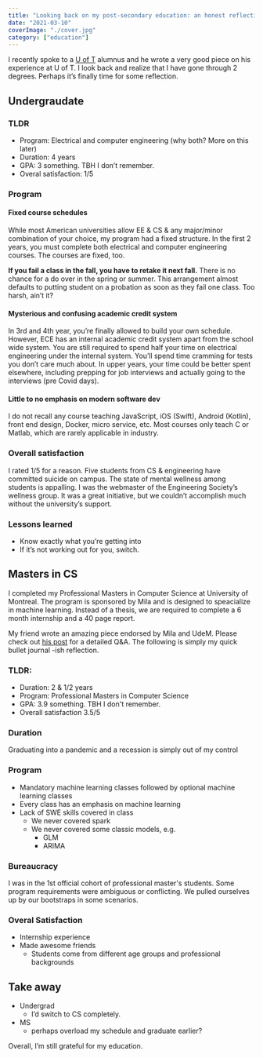 ```yaml
---
title: "Looking back on my post-secondary education: an honest reflection"
date: "2021-03-10"
coverImage: "./cover.jpg"
category: ["education"]
---
```


I recently spoke to a [U of T](https://www.utoronto.ca/) alumnus and he wrote a very good piece on his experience at U of T. I look back and realize that I have gone through 2 degrees. Perhaps it’s finally time for some reflection.

## Undergraudate

### TLDR

- Program: Electrical and computer engineering (why both? More on this later)
- Duration: 4 years
- GPA: 3 something. TBH I don’t remember.
- Overal satisfaction: 1/5

### Program

#### Fixed course schedules

While most American universities allow EE & CS & any major/minor combination of your choice, my program had a fixed structure. In the first 2 years, you must complete both electrical and computer engineering courses. The courses are fixed, too.

**If you fail a class in the fall, you have to retake it next fall.** There is no chance for a do over in the spring or summer. This arrangement almost defaults to putting student on a probation as soon as they fail one class. Too harsh, ain’t it?

#### Mysterious and confusing academic credit system

In 3rd and 4th year, you’re finally allowed to build your own schedule. However, ECE has an internal academic credit system apart from the school wide system. You are still required to spend half your time on electrical engineering under the internal system. You’ll spend time cramming for tests you don’t care much about. In upper years, your time could be better spent elsewhere, including prepping for job interviews and actually going to the interviews (pre Covid days).

#### Little to no emphasis on modern software dev

I do not recall any course teaching JavaScript, iOS (Swift), Android (Kotlin), front end design, Docker, micro service, etc. Most courses only teach C or Matlab, which are rarely applicable in industry.

### Overall satisfaction

I rated 1/5 for a reason. Five students from CS & engineering have committed suicide on campus. The state of mental wellness among students is appalling. I was the webmaster of the Engineering Society’s wellness group. It was a great initiative, but we couldn’t accomplish much without the university’s support.

### Lessons learned

- Know exactly what you’re getting into
- If it’s not working out for you, switch.

## Masters in CS

I completed my Professional Masters in Computer Science at University of Montreal. The program is sponsored by Mila and is designed to speacialize in machine learning. Instead of a thesis, we are required to complete a 6 month internship and a 40 page report.

My friend wrote an amazing piece endorsed by Mila and UdeM. Please check out [his post](https://medium.com/@eeishaan/faq-page-for-professional-msc-programme-at-mila-3e9f959ec7d7) for a detailed Q&A. The following is simply my quick bullet journal -ish reflection.

### TLDR:

- Duration: 2 & 1/2 years
- Program: Professional Masters in Computer Science
- GPA: 3.9 something. TBH I don't remember.
- Overall satisfaction 3.5/5

### Duration

Graduating into a pandemic and a recession is simply out of my control

### Program

- Mandatory machine learning classes followed by optional machine learning classes
- Every class has an emphasis on machine learning
- Lack of SWE skills covered in class
  - We never covered spark
  - We never covered some classic models, e.g.
    - GLM
    - ARIMA

### Bureaucracy

I was in the 1st official cohort of professional master's students. Some program requirements were ambiguous or conflicting. We pulled ourselves up by our bootstraps in some scenarios.

### Overal Satisfaction

- Internship experience
- Made awesome friends
  - Students come from different age groups and professional backgrounds

## Take away

- Undergrad
  - I’d switch to CS completely.
- MS
  - perhaps overload my schedule and graduate earlier?

Overall, I’m still grateful for my education.
